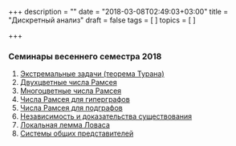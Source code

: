 +++
description = ""
date = "2018-03-08T02:49:03+03:00"
title = "Дискретный анализ"
draft = false
tags = [
]
topics = [
]

+++

### Семинары весеннего семестра 2018
1. [Экстремальные задачи (теорема Турана)](da-1.pdf)
2. [Двухцветные числа Рамсея](da-2.pdf)
2. [Многоцветные числа Рамсея](da-3.pdf)
2. [Числа Рамсея для гиперграфов](da-4.pdf)
2. [Числа Рамсея для подграфов](da-5.pdf)
2. [Независимость и доказательства существования](da-6.pdf)
2. [Локальная лемма Ловаса](da-7.pdf)
2. [Системы общих представителей](da-8.pdf)
